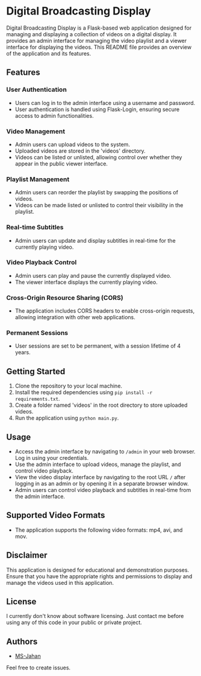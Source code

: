 # Digital Broadcasting Display

Digital Broadcasting Display is a Flask-based web application designed for managing and displaying a collection of videos on a digital display. It provides an admin interface for managing the video playlist and a viewer interface for displaying the videos. This README file provides an overview of the application and its features.

## Features

### User Authentication
- Users can log in to the admin interface using a username and password.
- User authentication is handled using Flask-Login, ensuring secure access to admin functionalities.

### Video Management
- Admin users can upload videos to the system.
- Uploaded videos are stored in the 'videos' directory.
- Videos can be listed or unlisted, allowing control over whether they appear in the public viewer interface.

### Playlist Management
- Admin users can reorder the playlist by swapping the positions of videos.
- Videos can be made listed or unlisted to control their visibility in the playlist.

### Real-time Subtitles
- Admin users can update and display subtitles in real-time for the currently playing video.

### Video Playback Control
- Admin users can play and pause the currently displayed video.
- The viewer interface displays the currently playing video.

### Cross-Origin Resource Sharing (CORS)
- The application includes CORS headers to enable cross-origin requests, allowing integration with other web applications.

### Permanent Sessions
- User sessions are set to be permanent, with a session lifetime of 4 years.

## Getting Started
1. Clone the repository to your local machine.
2. Install the required dependencies using `pip install -r requirements.txt`.
3. Create a folder named 'videos' in the root directory to store uploaded videos.
4. Run the application using `python main.py`.

## Usage
- Access the admin interface by navigating to `/admin` in your web browser. Log in using your credentials.
- Use the admin interface to upload videos, manage the playlist, and control video playback.
- View the video display interface by navigating to the root URL `/` after logging in as an admin or by opening it in a separate browser window.
- Admin users can control video playback and subtitles in real-time from the admin interface.

## Supported Video Formats
- The application supports the following video formats: mp4, avi, and mov.

## Disclaimer
This application is designed for educational and demonstration purposes. Ensure that you have the appropriate rights and permissions to display and manage the videos used in this application.

## License
I currently don't know about software licensing. Just contact me before using any of this code in your public or private project.

## Authors
- [MS-Jahan](https://github.com/MS-Jahan/Digital-Broadcasting-Display)

Feel free to create issues.

